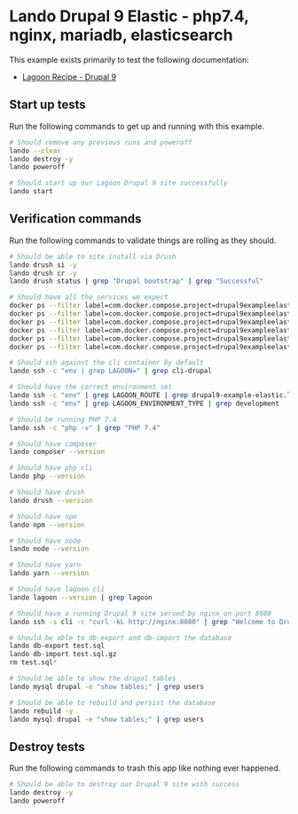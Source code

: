 Lando Drupal 9 Elastic - php7.4, nginx, mariadb, elasticsearch
==============================================================

This example exists primarily to test the following documentation:

* [Lagoon Recipe - Drupal 9](https://docs.lando.dev/config/lagoon.html)

Start up tests
--------------

Run the following commands to get up and running with this example.

```bash
# Should remove any previous runs and poweroff
lando --clear
lando destroy -y
lando poweroff

# Should start up our Lagoon Drupal 9 site successfully
lando start
```

Verification commands
---------------------

Run the following commands to validate things are rolling as they should.

```bash
# Should be able to site install via Drush
lando drush si -y
lando drush cr -y
lando drush status | grep "Drupal bootstrap" | grep "Successful"

# Should have all the services we expect
docker ps --filter label=com.docker.compose.project=drupal9exampleelastic | grep Up | grep drupal9exampleelastic_nginx_1
docker ps --filter label=com.docker.compose.project=drupal9exampleelastic | grep Up | grep drupal9exampleelastic_mariadb_1
docker ps --filter label=com.docker.compose.project=drupal9exampleelastic | grep Up | grep drupal9exampleelastic_mailhog_1
docker ps --filter label=com.docker.compose.project=drupal9exampleelastic | grep Up | grep drupal9exampleelastic_php_1
docker ps --filter label=com.docker.compose.project=drupal9exampleelastic | grep Up | grep drupal9exampleelastic_cli_1
docker ps --filter label=com.docker.compose.project=drupal9exampleelastic | grep Up | grep drupal9exampleelastic_lagooncli_1

# Should ssh against the cli container by default
lando ssh -c "env | grep LAGOON=" | grep cli-drupal

# Should have the correct environment set
lando ssh -c "env" | grep LAGOON_ROUTE | grep drupal9-example-elastic.lndo.site
lando ssh -c "env" | grep LAGOON_ENVIRONMENT_TYPE | grep development

# Should be running PHP 7.4
lando ssh -c "php -v" | grep "PHP 7.4"

# Should have composer
lando composer --version

# Should have php cli
lando php --version

# Should have drush
lando drush --version

# Should have npm
lando npm --version

# Should have node
lando node --version

# Should have yarn
lando yarn --version

# Should have lagoon cli
lando lagoon --version | grep lagoon

# Should have a running Drupal 9 site served by nginx on port 8080
lando ssh -s cli -c "curl -kL http://nginx:8080" | grep "Welcome to Drush Site-Install"

# Should be able to db-export and db-import the database
lando db-export test.sql
lando db-import test.sql.gz
rm test.sql*

# Should be able to show the drupal tables
lando mysql drupal -e "show tables;" | grep users

# Should be able to rebuild and persist the database
lando rebuild -y
lando mysql drupal -e "show tables;" | grep users
```

Destroy tests
-------------

Run the following commands to trash this app like nothing ever happened.

```bash
# Should be able to destroy our Drupal 9 site with success
lando destroy -y
lando poweroff
```
